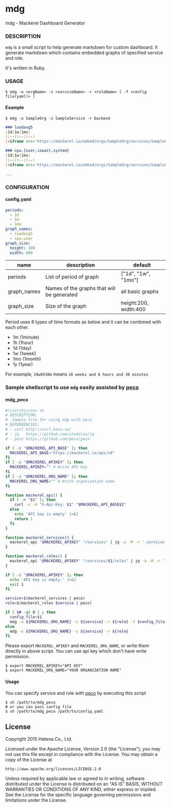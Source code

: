 # mdg

mdg - Mackerel Dashboard Generator

### DESCRIPTION

`mdg` is a small script to help generate markdown for custom dashboard.
It generate markdown which contains embedded graphs of specified service and role.

It's written in Ruby.

### USAGE

```
$ mdg -o <orgName> -s <serviceName> -r <roleName> [ -f <config file(yaml)> ]
```

#### Example

```
$ mdg -o SampleOrg -s SampleService -r backend
```

```md
### loadavg5
|1d|1w|1mo|
|:--|:--|:--|
|<iframe src='https://mackerel.io/embed/orgs/SampleOrg/services/SampleService/backend?graph=loadavg5&amp;period=1d' height='200' width='400' frameborder='0'></iframe>|<iframe src='https://mackerel.io/embed/orgs/SampleOrg/services/SampleService/backend?graph=loadavg5&amp;period=1w' height='200' width='400' frameborder='0'></iframe>|<iframe src='https://mackerel.io/embed/orgs/SampleOrg/services/SampleService/backend?graph=loadavg5&amp;period=1mo' height='200' width='400' frameborder='0'></iframe>|

### cpu.{user,iowait,system}
|1d|1w|1mo|
|:--|:--|:--|
|<iframe src='https://mackerel.io/embed/orgs/SampleOrg/services/SampleService/backend?graph=cpu.%7Buser%2Ciowait%2Csystem%7D&amp;period=1d' height='200' width='400' frameborder='0'></iframe>|<iframe src='https://mackerel.io/embed/orgs/SampleOrg/services/SampleService/backend?graph=cpu.%7Buser%2Ciowait%2Csystem%7D&amp;period=1w' height='200' width='400' frameborder='0'></iframe>|<iframe src='https://mackerel.io/embed/orgs/SampleOrg/services/SampleService/backend?graph=cpu.%7Buser%2Ciowait%2Csystem%7D&amp;period=1mo' height='200' width='400' frameborder='0'></iframe>|

...

```

### CONFIGURATION

#### config.yaml

```yaml
periods:
  - 1d
  - 1w
  - 1mo
graph_names:
  - loadavg5
  - cpu.user
graph_size:
  height: 200
  width: 600
```

|name       |description                                |default              |
|---        |---                                        |---                  |
|periods    |List of period of graph                    |["1d", "1w", "1mo"]  |
|graph_names|Names of the graphs that will be generated |all basic graphs     |
|graph_size |Size of the graph                          |height:200, width:400|

Period uses 6 types of time formats as below and it can be combined with each other.

- 1m (1minute)
- 1h (1hour)
- 1d (1day)
- 1w (1week)
- 1mo (1month)
- 1y (1year)

For example, `10w6h30m` means `10 weeks and 6 hours and 30 minutes`

### Sample shellscript to use `mdg` easily assisted by [peco](https://github.com/peco/peco)

#### mdg_peco

```sh
#!/usr/bin/env sh
# DESCRIPTION:
#  Sample file for using mdg with peco
# DEPENDENCIES:
# - curl http://curl.haxx.se/
# - jq   https://github.com/stedolan/jq
# - peco https://github.com/peco/peco

if [ -z "$MACKEREL_API_BASE" ]; then
  MACKEREL_API_BASE="https://mackerel.io/api/v0"
fi
if [ -z "$MACKEREL_APIKEY" ]; then
  MACKEREL_APIKEY="" # Write API key
fi
if [ -z "$MACKEREL_ORG_NAME" ]; then
  MACKEREL_ORG_NAME="" # Write organization name
fi

function mackerel_api() {
  if [ -n "$1" ]; then
    curl -s -H "X-Api-Key: $1" "$MACKEREL_API_BASE$2"
  else
    echo 'API key is empty' 1>&2
    return 1
  fi
}

function mackerel_services() {
  mackerel_api "$MACKEREL_APIKEY" "/services" | jq -a -M -r '.services[].name'
}

function mackerel_roles() {
  mackerel_api "$MACKEREL_APIKEY" "/services/$1/roles" | jq -a -M -r '.roles[].name'
}

if [ -z "$MACKEREL_APIKEY" ]; then
  echo 'API key is empty.' 1>&2
  exit 1
fi

service=$(mackerel_services | peco)
role=$(mackerel_roles $service | peco)

if [ $# -gt 0 ] ; then
  config_file=$1
  mdg -o ${MACKEREL_ORG_NAME} -s ${service} -r ${role} -f $config_file
else
  mdg -o ${MACKEREL_ORG_NAME} -s ${service} -r ${role}
fi
```

Please export `MACKEREL_APIKEY` and `MACKEREL_ORG_NAME`, or write them directly in above script.
You can use api key which don't have write permission.

```
$ export MACKEREL_APIKEY="API KEY"
$ export MACKEREL_ORG_NAME="YOUR ORGANIZATION NAME"
```

#### Usage

You can specify service and role with [peco](https://github.com/peco/peco) by executing this script

```
$ sh /path/to/mdg_peco
# or you can pass config file
$ sh /path/to/mdg_peco /path/to/config.yaml
```

License
-------

Copyright 2015 Hatena Co., Ltd.

Licensed under the Apache License, Version 2.0 (the "License"); you may not use this file except in compliance with the License. You may obtain a copy of the License at

    http://www.apache.org/licenses/LICENSE-2.0

Unless required by applicable law or agreed to in writing, software distributed under the License is distributed on an "AS IS" BASIS, WITHOUT WARRANTIES OR CONDITIONS OF ANY KIND, either express or implied. See the License for the specific language governing permissions and limitations under the License.
